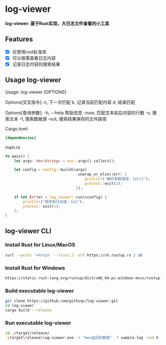 # log-viewer

**log-viewer: 基于Rust实现，大日志文件查看的小工具**

## Features
- [x] 仅使用rust标准库
- [x] 可以按需查看日志内容
- [x] 记录日志内容的搜索结果

## Usage log-viewer
Usage: log-viewer [OPTIONS]

Options[交互指令]:
    n,                        下一次匹配
    b,                        记录当前匹配内容
    d,                        结束匹配

Options[查询参数]:
    -h, --help                 帮助信息
    -num,                      匹配文本前后内容的行数
    -s,                        搜索文本
    -f,                        搜索数据源
    -out,                      搜索结果保存的文件路径

Cargo.toml
```toml
[dependencies]

```

main.rs
```rust
fn main() {
    let args: Vec<String> = env::args().collect();

    let config = Config::build(&args)
                                .unwrap_or_else(|err| {
                                    println!("解析参数错误：{err}");
                                    process::exit(1);
                                });

    if let Err(e) = log_viewer::run(&config) {
        println!("程序执行出错：{e}");
        process::exit(1);
    };
}
```


## log-viewer CLI
### Install Rust for Linux/MacOS
```bash 
curl --proto '=https' --tlsv1.2 -sSf https://sh.rustup.rs | sh
```
### Install Rust for Windows
```bash
https://static.rust-lang.org/rustup/dist/x86_64-pc-windows-msvc/rustup-init.exe
```
### Build executable log-viewer
```bash
git clone https://github.com/gitksqc/log-viewer.git
cd log-viewer
cargo build --release
```
### Run executable log-viewer
```bash
cd ./target/release/
.\target\release\log-viewer.exe -s "mes返回的数据" -f sample.log -num 5 -out out666.log
```
